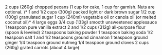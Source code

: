 2 cups (260g) chopped pecans (1 cup for cake, 1 cup for garnish. Nuts are optional. )*
1 and 1/2 cups (300g) packed light or dark brown sugar
1/2 cup (100g) granulated sugar
1 cup (240ml) vegetable oil or canola oil (or melted coconut oil)*
4 large eggs
3/4 cup (133g) smooth unsweetened applesauce
1 teaspoon pure vanilla extract
2 and 1/2 cups (312g) all-purpose flour (spoon & leveled)
2 teaspoons baking powder
1 teaspoon baking soda
1/2 teaspoon salt
1 and 1/2 teaspoons ground cinnamon
1 teaspoon ground ginger
1/4 teaspoon ground nutmeg
1/4 teaspoon ground cloves
2 cups (260g) grated carrots (about 4 large)